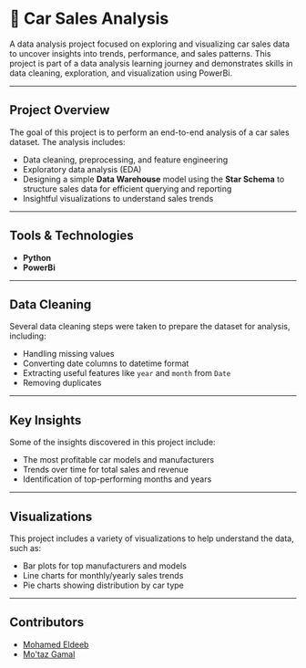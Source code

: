 # 🚗 Car Sales Analysis

A data analysis project focused on exploring and visualizing car sales data to uncover insights into trends, performance, and sales patterns. This project is part of a data analysis learning journey and demonstrates skills in data cleaning, exploration, and visualization using PowerBi.

---

##  Project Overview

The goal of this project is to perform an end-to-end analysis of a car sales dataset. The analysis includes:
- Data cleaning, preprocessing, and feature engineering
- Exploratory data analysis (EDA)
- Designing a simple **Data Warehouse** model using the **Star Schema** to structure sales data for efficient querying and reporting
- Insightful visualizations to understand sales trends

---

##  Tools & Technologies

- **Python**
- **PowerBi**

---
##  Data Cleaning

Several data cleaning steps were taken to prepare the dataset for analysis, including:

- Handling missing values
- Converting date columns to datetime format
- Extracting useful features like `year` and `month` from `Date`
- Removing duplicates

---
##  Key Insights

Some of the insights discovered in this project include:

- The most profitable car models and manufacturers
- Trends over time for total sales and revenue
- Identification of top-performing months and years
  
---
##  Visualizations

This project includes a variety of visualizations to help understand the data, such as:

- Bar plots for top manufacturers and models
- Line charts for monthly/yearly sales trends
- Pie charts showing distribution by car type
  
---
## Contributors
- [Mohamed Eldeeb](https://github.com/MEldeeeb)
- [Mo'taz Gamal](https://github.com/Motaz-gamal-77)
